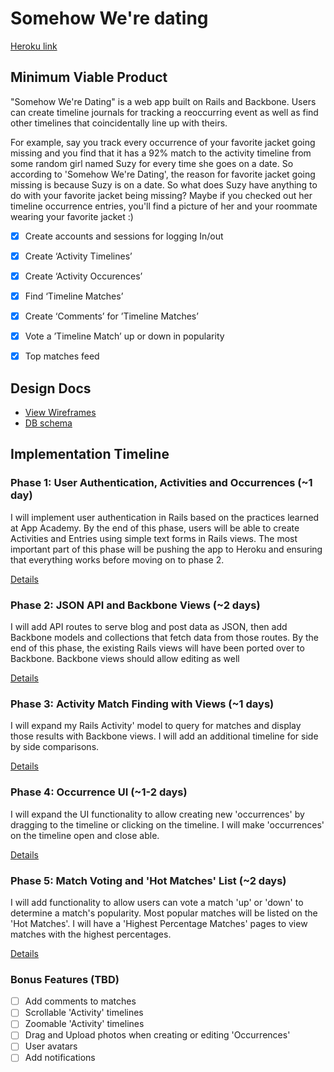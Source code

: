 # Somehow We're dating

[Heroku link][heroku]

[heroku]: http://www.somehowdating.com

## Minimum Viable Product
"Somehow We're Dating" is a web app built on Rails and Backbone.
Users can create timeline journals for tracking a reoccurring event as well as find other timelines that coincidentally line up with theirs.

For example, say you track every occurrence of your favorite jacket going missing and you find that it has a 92% match to the activity timeline from some random girl named Suzy for every time she goes on a date. So according to 'Somehow We're Dating', the reason for favorite jacket going missing is because Suzy is on a date. So what does Suzy have anything to do with your favorite jacket being missing? Maybe if you checked out her timeline occurrence entries, you'll find a picture of her and your roommate wearing your favorite jacket :)

- [x] Create accounts and sessions for logging In/out
- [x] Create ‘Activity Timelines’
- [x] Create ‘Activity Occurences’
- [x] Find ‘Timeline Matches’
- [x] Create ‘Comments’ for ’Timeline Matches’
- [x] Vote a ’Timeline Match’ up or down in popularity
- [x] Top matches feed


## Design Docs
* [View Wireframes][views]
* [DB schema][schema]

[views]: ./docs/views.md
[schema]: ./docs/schema.md

## Implementation Timeline

### Phase 1: User Authentication, Activities and Occurrences (~1 day)
I will implement user authentication in Rails based on the practices learned at
App Academy. By the end of this phase, users will be able to create Activities and
Entries using simple text forms in Rails views. The most important part of this
phase will be pushing the app to Heroku and ensuring that everything works
before moving on to phase 2.

[Details][phase-one]

### Phase 2: JSON API and Backbone Views (~2 days)
I will add API routes to serve blog and post data as JSON, then add Backbone
models and collections that fetch data from those routes. By the end of this
phase, the existing Rails views will have been ported over to Backbone.
Backbone views should allow editing as well

[Details][phase-two]

### Phase 3: Activity Match Finding with Views  (~1 days)
I will expand my Rails Activity' model to query for matches and display those
results with Backbone views. I will add an additional timeline for side by side
comparisons.

[Details][phase-three]

### Phase 4: Occurrence UI (~1-2 days)
I will expand the UI functionality to allow creating new 'occurrences' by dragging to
the timeline or clicking on the timeline. I will make 'occurrences' on the
timeline open and close able.

[Details][phase-four]

### Phase 5: Match Voting and 'Hot Matches' List (~2 days)
I will add functionality to allow users can vote a match 'up' or 'down' to
determine a match's popularity. Most popular matches will be listed on the
'Hot Matches'. I will have a 'Highest Percentage Matches' pages to view matches
with the highest percentages.

[Details][phase-five]

### Bonus Features (TBD)
- [ ] Add comments to matches
- [ ] Scrollable 'Activity' timelines
- [ ] Zoomable 'Activity' timelines
- [ ] Drag and Upload photos when creating or editing 'Occurrences'
- [ ] User avatars
- [ ] Add notifications

[phase-one]: ./docs/phases/phase1.md
[phase-two]: ./docs/phases/phase2.md
[phase-three]: ./docs/phases/phase3.md
[phase-four]: ./docs/phases/phase4.md
[phase-five]: ./docs/phases/phase5.md
